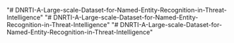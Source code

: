 "# DNRTI-A-Large-scale-Dataset-for-Named-Entity-Recognition-in-Threat-Intelligence" 
"# DNRTI-A-Large-scale-Dataset-for-Named-Entity-Recognition-in-Threat-Intelligence" 
"# DNRTI-A-Large-scale-Dataset-for-Named-Entity-Recognition-in-Threat-Intelligence" 
